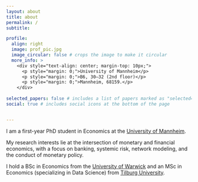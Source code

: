 ```yaml
---
layout: about
title: about
permalink: /
subtitle: 

profile:
  align: right
  image: prof_pic.jpg
  image_circular: false # crops the image to make it circular
  more_info: >
    <div style="text-align: center; margin-top: 10px;">
      <p style="margin: 0;">University of Mannheim</p>
      <p style="margin: 0;">B6, 30–32 (2nd floor)</p>
      <p style="margin: 0;">Mannheim, 68159.</p>
    </div>
   
selected_papers: false # includes a list of papers marked as "selected={true}"
social: true # includes social icons at the bottom of the page


---
```


I am a first-year PhD student in Economics at the [University of Mannheim](https://www.vwl.uni-mannheim.de/en/).

My research interests lie at the intersection of monetary and financial economics, with a focus on banking, systemic risk, network modeling, and the conduct of monetary policy.

I hold a BSc in Economics from the [University of Warwick](https://warwick.ac.uk/fac/soc/economics/) and an MSc in Economics (specializing in Data Science) from [Tilburg University](https://www.tilburguniversity.edu/about/schools/economics-and-management).

